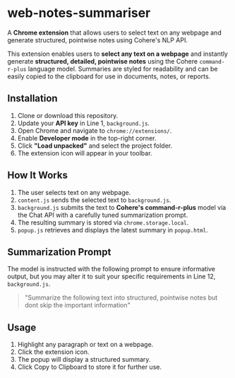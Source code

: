 # web-notes-summariser
A **Chrome extension** that allows users to select text on any webpage and generate structured, pointwise notes using Cohere's NLP API.

This extension enables users to **select any text on a webpage** and instantly generate **structured, detailed, pointwise notes** using the Cohere `command-r-plus` language model. Summaries are styled for readability and can be easily copied to the clipboard for use in documents, notes, or reports.


## Installation

1. Clone or download this repository.
2. Update your **API key** in Line 1, `background.js`.
3. Open Chrome and navigate to `chrome://extensions/`.
4. Enable **Developer mode** in the top-right corner.
5. Click **"Load unpacked"** and select the project folder.
6. The extension icon will appear in your toolbar.


## How It Works

1. The user selects text on any webpage.
2. `content.js` sends the selected text to `background.js`.
3. `background.js` submits the text to **Cohere's command-r-plus** model via the Chat API with a carefully tuned summarization prompt.
4. The resulting summary is stored via `chrome.storage.local`.
5. `popup.js` retrieves and displays the latest summary in `popup.html`.


## Summarization Prompt

The model is instructed with the following prompt to ensure informative output, but you may alter it to suit your specific requirements in Line 12, `background.js`.

>"Summarize the following text into structured, pointwise notes but dont skip the important information"


## Usage

1. Highlight any paragraph or text on a webpage.
2. Click the extension icon.
3. The popup will display a structured summary.
4. Click Copy to Clipboard to store it for further use.

  
